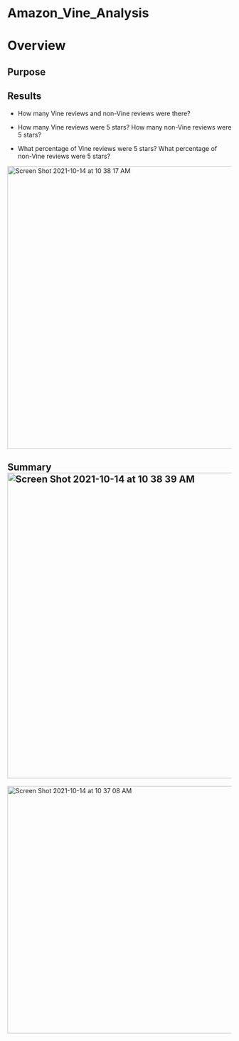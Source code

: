 # Amazon_Vine_Analysis
# Overview
## Purpose
## Results

- How many Vine reviews and non-Vine reviews were there?


- How many Vine reviews were 5 stars? How many non-Vine reviews were 5 stars?
- What percentage of Vine reviews were 5 stars? What percentage of non-Vine reviews were 5 stars?

<img width="635" alt="Screen Shot 2021-10-14 at 10 38 17 AM" src="https://user-images.githubusercontent.com/85364095/137369497-97123f16-4dce-4326-b8ee-4e3bd6ce7378.png">

## Summary<img width="687" alt="Screen Shot 2021-10-14 at 10 38 39 AM" src="https://user-images.githubusercontent.com/85364095/137369506-ae3c901d-f8f5-41c3-9d7d-70b10f6cd81b.png">
<img width="556" alt="Screen Shot 2021-10-14 at 10 37 08 AM" src="https://user-images.githubusercontent.com/85364095/137369516-36a8c89c-71a9-4890-8284-e77f18fa7b0b.png">




